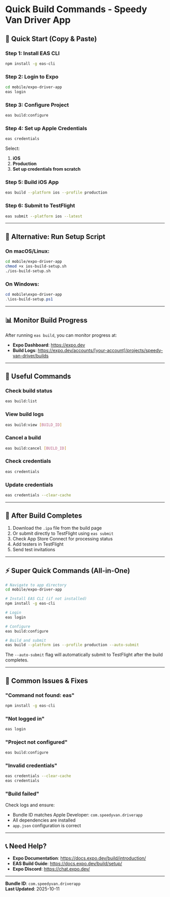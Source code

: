 # Quick Build Commands - Speedy Van Driver App

## 🚀 Quick Start (Copy & Paste)

### Step 1: Install EAS CLI
```bash
npm install -g eas-cli
```

### Step 2: Login to Expo
```bash
cd mobile/expo-driver-app
eas login
```

### Step 3: Configure Project
```bash
eas build:configure
```

### Step 4: Set up Apple Credentials
```bash
eas credentials
```

Select:
1. **iOS**
2. **Production**
3. **Set up credentials from scratch**

### Step 5: Build iOS App
```bash
eas build --platform ios --profile production
```

### Step 6: Submit to TestFlight
```bash
eas submit --platform ios --latest
```

---

## 🎯 Alternative: Run Setup Script

### On macOS/Linux:
```bash
cd mobile/expo-driver-app
chmod +x ios-build-setup.sh
./ios-build-setup.sh
```

### On Windows:
```powershell
cd mobile\expo-driver-app
.\ios-build-setup.ps1
```

---

## 📊 Monitor Build Progress

After running `eas build`, you can monitor progress at:
- **Expo Dashboard**: https://expo.dev
- **Build Logs**: https://expo.dev/accounts/[your-account]/projects/speedy-van-driver/builds

---

## 🔧 Useful Commands

### Check build status
```bash
eas build:list
```

### View build logs
```bash
eas build:view [BUILD_ID]
```

### Cancel a build
```bash
eas build:cancel [BUILD_ID]
```

### Check credentials
```bash
eas credentials
```

### Update credentials
```bash
eas credentials --clear-cache
```

---

## 📱 After Build Completes

1. Download the `.ipa` file from the build page
2. Or submit directly to TestFlight using `eas submit`
3. Check App Store Connect for processing status
4. Add testers in TestFlight
5. Send test invitations

---

## ⚡ Super Quick Commands (All-in-One)

```bash
# Navigate to app directory
cd mobile/expo-driver-app

# Install EAS CLI (if not installed)
npm install -g eas-cli

# Login
eas login

# Configure
eas build:configure

# Build and submit
eas build --platform ios --profile production --auto-submit
```

The `--auto-submit` flag will automatically submit to TestFlight after the build completes.

---

## 🐛 Common Issues & Fixes

### "Command not found: eas"
```bash
npm install -g eas-cli
```

### "Not logged in"
```bash
eas login
```

### "Project not configured"
```bash
eas build:configure
```

### "Invalid credentials"
```bash
eas credentials --clear-cache
eas credentials
```

### "Build failed"
Check logs and ensure:
- Bundle ID matches Apple Developer: `com.speedyvan.driverapp`
- All dependencies are installed
- `app.json` configuration is correct

---

## 📞 Need Help?

- **Expo Documentation**: https://docs.expo.dev/build/introduction/
- **EAS Build Guide**: https://docs.expo.dev/build/setup/
- **Expo Discord**: https://chat.expo.dev/

---

**Bundle ID**: `com.speedyvan.driverapp`  
**Last Updated**: 2025-10-11






